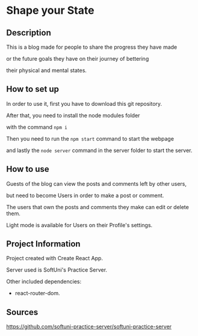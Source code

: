 # **Shape your State**

## **Description**

This is a blog made for people to share the progress they have made

or the future goals they have on their journey of bettering

their physical and mental states.

## **How to set up**

In order to use it, first you have to download this git repository.

After that, you need to install the node modules folder

with the command `npm i`

Then you need to run the `npm start` command to start the webpage

and lastly the `node server` command in the server folder to start the server.

## **How to use**

Guests of the blog can view the posts and comments left by other users,

but need to become Users in order to make a post or comment.

The users that own the posts and comments they make can edit or delete them.

Light mode is available for Users on their Profile's settings.

## **Project Information**

Project created with Create React App.

Server used is SoftUni's Practice Server.

Other included dependencies:

- react-router-dom.

## **Sources**

https://github.com/softuni-practice-server/softuni-practice-server
